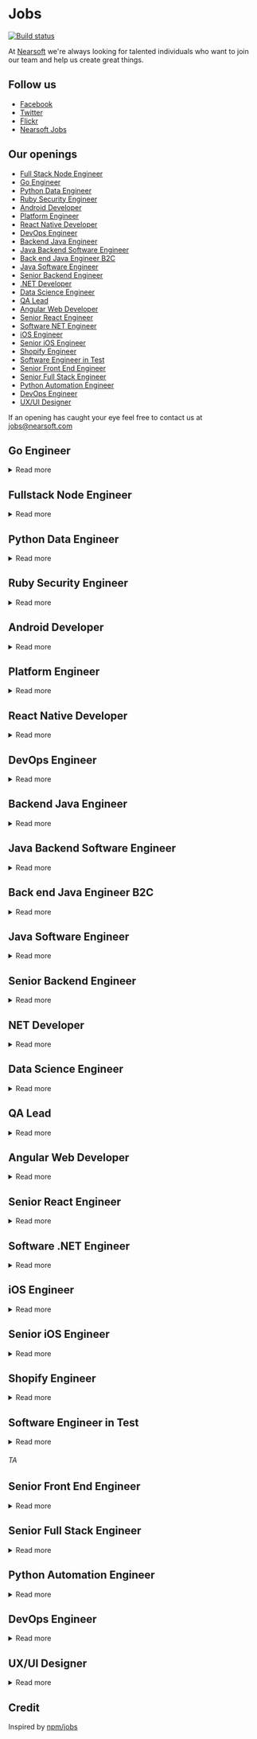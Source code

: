# Jobs

[![Build status](https://img.shields.io/travis/Nearsoft/jobs.svg)](https://travis-ci.org/Nearsoft/jobs)

At [Nearsoft](https://nearsoft.com) we're always looking for talented individuals who want to join our team and help us create great things.

## Follow us

* [Facebook](https://www.facebook.com/NearsoftInc)
* [Twitter](https://twitter.com/nearsoft)
* [Flickr](https://www.flickr.com/photos/nearsoft)
* [Nearsoft Jobs](http://nearsoftjobs.com)

## Our openings

<!-- yaspeller ignore:start -->




* [Full Stack Node Engineer](#full-stack-node-engineer)
* [Go Engineer](#go-engineer)
* [Python Data Engineer](#python-data-engineer)
* [Ruby Security Engineer](#ruby-security-engineer)
* [Android Developer](#android-developer)
* [Platform Engineer](#Platform-engineer)
* [React Native Developer](#react-native-developer)
* [DevOps Engineer](#devops-engineer)
* [Backend Java Engineer](#backend-java-engineer)
* [Java Backend Software Engineer](#java-backend-software-engineer)
* [Back end Java Engineer B2C](#back-end-java-engineer-b2c)
* [Java Software Engineer](#java-software-engineer)
* [Senior Backend Engineer](#senior-backend-engineer)
* [.NET Developer](#.net-developer)
* [Data Science Engineer](#data-science-engineer)
* [QA Lead](#qa-lead)
* [Angular Web Developer](#angular-web-developer)
* [Senior React Engineer](#senior-react-engineer)
* [Software NET Engineer](#software-net-engineer)
* [iOS Engineer](#ios-engineer)
* [Senior iOS Engineer](#senior-ios-engineer)
* [Shopify Engineer](#shopify-engineer)
* [Software Engineer in Test](#software-engineer-in-test)
* [Senior Front End Engineer](#senior-front-end-engineer)
* [Senior Full Stack Engineer](#senior-full-stack-engineer)
* [Python Automation Engineer](#python-automation-engineer)
* [DevOps Engineer](#devops-engineer)
* [UX/UI Designer](#ux/ui-designer) 

<!-- yaspeller ignore:end -->

If an opening has caught your eye feel free to contact us at jobs@nearsoft.com


## Go Engineer

<details><summary>Read more</summary>

## Position Summary

We’re hiring for a talented Lead/Senior Software Engineer with a strong technical foundation in computer science. In this role, you will be working cross functionally with the product and engineering teams on a wide variety of projects that power our unique platform. 

Our Lead/Senior Software Engineer will help to design, build, and maintain our 2-way ordering platform that helps retailers and brands alike by digitizing and streamlining the buying process and taking selling to the next level. One of the big initiatives you’ll help to drive in this role is leveraging the notion of operational transformation to build out such features as shopping carts that can be edited by multiple parties, at once. 

You're also going to work on other major parts of our growing and blossoming platform, and will be joining an amazing, friendly, and diverse team. In our company, engineers work closely with the product and design team, and think about problems from our customers' perspective to devise the best solutions.


## Requirements

* 7+ years of software development
* Strong Computer Science fundamentals
* Test driven development, experience with large projects
* Strong communication and collaboration skills, team player, enjoy learning and teaching
* Highly motivated with an eagerness to learn and grow both personally and professionally
* Ability to take ownership of projects and drive them to completion
* Expereinced with Go, grpc, node.js, Bigtable, MongoDB, PostgreSQL, GCP, Docker, Kubernetes
* Solid understanding of frontend and backend technologies and architecture (RESTful API design, message driven applications, micro-services, relational/non-relational DBs, concurrency, scaling, big data, security etc.)
* FE skills are a plus

<!-- yaspeller ignore:start -->
###### *NOR*
<!-- yaspeller ignore:end -->
</details>


## Fullstack Node Engineer

<details><summary>Read more</summary>


We’re hiring product-focused senior software engineers who will build new features, scale distributed systems to handle millions of events, and lead projects, all as part of a globally distributed team.

## Preferred skills and background:

* We’re looking for engineers who have experience with the core of our tech stack: ES6 Javascript, Node.js, React, and MongoDB.
* We love new teammates who strive to grow personally and professionally, beyond just expanding their technical abilities.
* We take pride in the quality of our work, so we’re looking for engineers with experience in maintaining and supporting the systems they’ve built.
* We’re a distributed team working in multiple time zones, so excellent documentation and communication skills are paramount!

## It’s also awesome (and 100% not a requirement!) for you to:

* Have worked in a distributed codebase with microservices and shared modules.
* Be familiar with secondary tools in our tech stack, like Elasticsearch or Redis.
* Have worked on a Google Chrome extension or Salesforce integration.

<!-- yaspeller ignore:start -->
###### *MXM*
<!-- yaspeller ignore:end -->
</details>



## Python Data Engineer

<details><summary>Read more</summary>
  
 ## What is the Data Engineer Role?
 
We are seeking a talented and experienced Data Engineer to help lead our data engineering efforts.

## What you'll be doing:

* Architect and implement scalable solutions to ingest data from a variety of sources and prepare it for use by our machine learning and analytics applications. 
* Make architectural and technology decisions to support data infrastructure requirements
* Work closely with our Data Science and Data Analytics teams using/providing data from the data warehouse


## Who you are:

* You feel good about your work knowing that what you do will affect the lives of millions of people around the world
* Entrepreneurial and eager to thrive in a startup environment
* Strong communicator (oral and written)
* A good person, highly ethical and accepting of others

## Your background and skills:
* 2+ years of relevant industry experience in Data Engineering working with large scale data driven systems.
* Proficient in Python
* Strong knowledge of relational databases and query authoring (SQL)
* Experience with Airflow data pipeline framework highly desirable
* Experience designing and deploying high performance data processing systems with reliable data validation, monitoring and logging practices
* Experience in database design and development and familiarity and/or working experience designing Data Warehouses
* Rigor in high code quality, automated testing, and other engineering best practices
* Outstanding communication and interpersonal skills and detail oriented
* Experience in ad-hoc data analysis, solution design, reporting & dashboard development
* Experience building data platforms from scratch for data consumption across a variety of use cases (e.g. reporting, data visualization, data science, ML etc.) desirable
 
 ## Preferred Qualifications:
* Experience in healthcare data is a huge plus, but not required
* Working experience in cloud infrastructure like AWS and its services is a huge plus
* Experience and working knowledge with Big Data frameworks like Spark, AWS Athena is a plus


<!-- yaspeller ignore:start -->
###### *MND*
<!-- yaspeller ignore:end -->
</details>





## Ruby Security Engineer

<details><summary>Read more</summary>
  
  
  ## You will:
  
  * Analyze existing platform functionality and identify gaps with security best practices
  * Design and build features, patches, scripts, monitoring solutionsthat will advance the cause of security
  * Participate in design reviews as an expert in security
  * Run projects largely independently, with some help from team members but no expectation of constant supervision
  
  ## Basic qualifications:
  
  * Two or more years’ full-time experience in software development
  * A good understanding of Ruby on Rails, including libraries and components that are relevant for security (Devise, Warden, etc.)
  * Significant experience with Javascript
  * A good understanding of basic security best practices in SDLC
  * Familiarity with CI / CD tools (Jenkins or others)
  * A solid understanding of networking, especially HTTP
  * Understanding of relational and NoSQL databases
  
  ## Preferred qualifications:
  
  * Significant experience in professional software development teams, with knowledge of common best practices in source control, code/design reviews,   deployment lifecycles
  * Experience with single-page application frameworks
  * Experience in Java, nodejs
  * Understanding of key principles of API design (REST)
  * Familiarity with microservices.
  
  
<!-- yaspeller ignore:start -->
###### *APP*
<!-- yaspeller ignore:end -->
</details>
  

## Android Developer

<details><summary>Read more</summary>

You are committed to building amazing Android applications and always strive to improve the user experience. You use your technical skills to write clean and well-structured Java code, using the different design patterns that Java offers.  You enjoy learning and sharing your knowledge.
You are a problem-solver, critical thinker, a great communicator, and an excellent team player.

## Key Requirements

* 3+ years developing native Java Android applications 
* Good understanding of Android architecture, patterns, data structures and open-source libraries.
* Strong object-oriented design and development experience
* Experience with Restful services
* Experience writing test scripts for automation (Espresso is a plus)
* Excellent communication skills

## It's great if you also have:

* Familiar with Scrum/Agile methodologies
* Kotlin knowledge 
* Familiar with CI process 

<!-- yaspeller ignore:start -->
###### *MTW*
<!-- yaspeller ignore:end -->
</details>  
  
  

## Platform Engineer

<details><summary>Read more</summary>

## About the right team member

You love to design, build, and operate distributed systems at large-scale in cloud environments. You know the best software is created through collaboration and iteration and you’re looking for the right opportunity, and the right team, to expand your experience. You seek feedback because it has the ability to turn good work into great work. You like to ship software early and often, you value simplicity and strive to eliminate unnecessary complexity.

We value people who are intellectually curious, who are pragmatic not dogmatic, and people who care about our product, their teammates, and their own personal growth. We are faced with an interesting set of technical challenges and we believe in giving our engineers the autonomy to go and solve them. Much of our team come from non-traditional computing backgrounds; we know that by bringing together a diverse set of voices we’ll be able to build a better product, and a better company. We care less about what languages or frameworks you know, and care more that you are excited to produce high-quality code and be constantly learning. Our engineers work in cross-functional teams that are focused on impact, and movement between teams is encouraged. We work very closely with our brilliant product team to deliver a world class user experience, and ultimately to empower our users to live their fullest, healthiest lives.

## Key Responsibilities

* Use existing commercial and open source tools to create a robust, reliable, and performant platform.
* Build DevOps tooling and processes to increase overall engineering velocity.
* Write clear and concise technical design documents and gather feedback from your team and the broader engineering organization
* Provide leadership and mentorship for junior engineers through code reviews and technical discussions
* Seek different perspectives, and solicit honest feedback

## Requirements

* Infrastructure as code, such as Terraform or CodeFormation
* Cloud Computing management, preferably AWS
* Build Pipeline Management, Jenkins a plus

## Nice to Have

* ETL Experience, Airflow a plus
* Understand reliability and microservice monitoring best practices
* Love fitness!

<!-- yaspeller ignore:start -->
###### *CP*
<!-- yaspeller ignore:end -->
</details>


## React Native Developer

<details><summary>Read more</summary>

We're hiring a talented Senior React Native Engineer to join our growing team where you'll build performant mobile apps on both the iOS and Android platforms. You'll be responsible for architecting and building these applications, as well as coordinating with the teams responsible for other layers of the product infrastructure. Building a product is a highly collaborative effort so a strong team player with a commitment to excellence is required. 

### What You'll Do

* Build pixel-perfect, buttery smooth UIs across both mobile platforms
* Leverage native APIs for deep integrations with both platforms
* Diagnose and fix bugs and performance bottlenecks for performance that feels native
* Reach out to the open source community to encourage and help implement mission-critical software fixes—React Native moves fast and often breaks things
* Maintain code and write automated tests to ensure the product is of the highest quality
* Maximize code sharing between React Web Apps and React Native Apps
* Maintain clean separation of business logic and UI to support internal E2E testing framework

### What You'll Need

* At least 3+ years React Native experience; 7+ years overall engineering experience
* Production-level React Native applications hands-on experience
* JavaScript and TypeScript, including ES6+ syntax understanding
* Redux/MobX/MobX State Tree experience great pluses.
* CI/CD of React Native applications familiarity
* Deep knowledge of functional programming
* Ability to write well-documented, clean TypeScript code
* Rock solid at working with third-party dependencies and debugging dependency conflicts
* Familiarity with native build tools such as XCode, Gradle, Android Studio
* Experience using frameworks from AWS such as Amplify & AppSync.
* Understanding of REST APIs, the document request model and offline storage
* Experience with automated testing suites Jest
* 4 year degree in CS or STEM-Related field, or equivalent work experience

 <!-- yaspeller ignore:start -->
###### *LK*
<!-- yaspeller ignore:end -->
</details>



## DevOps Engineer

<details><summary>Read more</summary>
  

### Qualifications:


* At least one of the following AWS certifications: AWS Solutions Architect – Associate, AWS
Developer – Associate, AWS Sysops Administrator – Associate
* Experience in managing backend Java infrastructure, including the JVM and Tomcat.
* Experience in Linux administration from the command line.
* Experience in Java development.
* Experience in implementing RESTful APIs and testing said APIs through tools such as
POSTman.

### This person will be responsible for the following:

* Setting up AWS infrastructure, such as EC2 instances and load balancers.
* Designing high available architectures in AWS in which to operate 3’rd party applications.
* Installing and validating the installation of 3’rd party applications. This includes things such as
testing that RESTful APIs are available and working.
* Performing security updates on Linux as well as at the application level.
* Orchestrating the management of external system using a configuration management system
(Chef).
* Providing guidance to teams in deployment and maintenance of RESTful services running in
Docker deployed in AWS Fargate.

 <!-- yaspeller ignore:start -->
###### *WGU*
<!-- yaspeller ignore:end -->
</details>
  
  
 

## Backend Java Engineer

<details><summary>Read more</summary>


### Qualifications:

We are seeking a senior Java back-end software engineer/developer

### Coding Requirements:

* 5+ years production-level high-performance Java code
* Memory management, optimization
* Heap profiling and snapshotting
* API-driven development
* Unit and integration tests
* Java 8/11 experience
* Experience with Microservices, JSON, REST APIs, GraphQL, Kubernetes 
* API tools: Swagger
* Build tools:  Gradle, Maven
* Database:  Postgres, Jooq
* Frontend:
* ReactJS, HTML5, CSS

### Nice to have

* Object stores, caching and search tools:  Elastic, Redis, Memcache
* Servlet containers: Jetty, NGINX
* AWS experiences
* Big data: hive, kafka
* NodeJS

### Production Environment:

* Experience coding in a team environment, standups, code reviews
* Able to read and work with other people’s code
* Code repository:  Git, SVN
* Task management: JIRA

### Communication:

* Strong written and verbal English, needs to be able to express ideas clearly (will make allowances for second language issues)
* Slack, video-conferencing primary means of communication
* Email and JIRA

 <!-- yaspeller ignore:start -->
###### *TA*
<!-- yaspeller ignore:end -->
</details>


## Java Backend Software Engineer

<details><summary>Read more</summary>
  
  
 ### Qualifications:

We are seeking a senior Java back-end software engineer/developer

### Coding Requirements:

* 5+ years production-level high-performance Java code
* Memory management, optimization
* Heap profiling and snapshotting
* API-driven development
* Unit and integration tests
* Java 8/11 experience
* Servlet container: Tomcat
* Experience with Microservices, JSON, REST APIs, GraphQL
* API tools: Swagger
* Build tools:  Gradle, Maven
* Database:  Postgres, Jooq

### Nice to have

* Object stores, caching and search tools:  Elastic, Redis, Memcache
* Servlet containers: Jetty, NGINX
* Experience developing complex ETL processes
* Experience working with big data technologies
### Production Environment:

* Experience coding in a team environment, standups, code reviews
* Able to read and work with other people’s code
* Code repository:  SVN, Git
* Task management: JIRA

### Communication:
* Strong written and verbal English, needs to be able to express ideas clearly (will make allowances for second language issues)
* Slack, video-conferencing primary means of communication
* Email and JIRA

 <!-- yaspeller ignore:start -->
###### *TA*
<!-- yaspeller ignore:end -->
</details>
  

## Back end Java Engineer B2C

<details><summary>Read more</summary>
  

  
  ### Qualifications:

*  The ideal candidate for this position will have a broad set of web platform skills including confident knowledge of integration using APIs and similar technologies used for system to system integration over the web.  The candidate will demonstrate solid experience in coding for scale and have a passionate interest in producing high quality code quickly (speed wins!).
* Excellent problem-solving ability with effective debugging of complex systems
* Proficiency with 3+ years’ experience of programming Java
* Adept on the Linux platform and its standard utilities
* Ability to construct complex SQL queries
* Solid understanding of HTTP and other internet protocols
* Able to quickly develop scripts in Perl/Python/Bash and others
* Excellent written and oral communication skills with the ability to communicate complex concepts clearly


### Responsibilities:

* Design and develop simple solutions for complex connectivity upgrades and health challenges.
* Adapt to complex projects, including working closely with cross-functional teams consisting of technical and business stakeholders, and deliver quality code on time.
* Analyse, investigate, and trouble-shoot API integration/interoperability features and issues.
* Continually improve efficiency by contributing to team development of automated tools.
* Improve and add to system documentation for customers who interoperate with our APIs.
* Rotating on-call duty for network connectivity support.

<!-- yaspeller ignore:start -->
###### *TA*
<!-- yaspeller ignore:end -->
</details>
  
  
## Java Software Engineer 

<details><summary>Read more</summary>
  

  
Responsible for the research, design, development, analysis, testing, and implementation of software operating or application systems. Communicates project information to client, project manager, or other design personnel working on projects. Maintains good working relationships with clients and staff. Writes and maintains complete documentation. Supports team members and ensures established goals and deadlines are met. Keeps management informed of status and significant problems.

### Essential Functions and Responsibilities:

* Develop web applications and web services using Java, SOAP, REST, XML, HTTP, and other web
technologies.
* Manage multiple tasks and responsibilities in high-pressure environments; excelling at pinpointing and
resolving problems in early project stages to avoid cost/time expenses
* Deliver high quality projects on time, through ability to design architecture, write high quality code,
and execute effective unit tests
* Optimize performance tuning for high utilization 24x7 access
* Integrate third party products with existing infrastructure
* Excellent verbal and written communication skills and the ability to work equally well in self-managed
and team-based Agile projects.
* Work with internal customers to gather business processes and project requirements
* Researches, designs, and develops computer software systems, in conjunction with hardware product
development applying principles and techniques of computer science, engineering, and mathematical
analysis.
* Analyzes software requirements to determine feasibility of design within time and cost constraints.
* Consults with hardware engineers and other engineering staff to evaluate interface between hardware
and software, and operational and performance requirements of overall system.
* Formulates and designs software system, using scientific analysis and mathematical models to predict
and measure outcome and consequences of design.
* Develops and directs software system testing procedures, programming, and documentation.
* Ensures work area is clean, secure, and well maintained.
* Performs miscellaneous projects as assigned.
* Updates technical skills as required.

### Knowledge, Skill and Abilities:

* Project designs and plans are creative, employ useful technologies, meet deadlines, and fulfill goals and
requirements.
* Project estimates are well-researched and accurate.
* Project testing procedures are effective and timely. Results are well-analyzed and problems are
corrected.
* Required reports and documentation are complete and current.
* Good communication and working relationships exist with clients and co-workers. Concerns are
promptly addressed and any problems effectively resolved.
* Management is appropriately informed of area activities and of any significant problems.
* Company policies and procedures are closely followed.
* Experience with Web Services development: REST/SOAP/SOA/XML/HTML
* Good understanding of issue troubleshooting and performance tuning
* Commitment to quality through the ability to translate complex technical requirements into functional software
using best practices to write high quality code
* Excellent verbal and written communication skills
* Working equally well in self-managed and team-based Agile projects and the ability to provide technical
* guidance and leadership to other team members.

### Minimum Qualifications:

* Minimum of 3 years of experience and a proven track record in developing web-based applications and web
services using Java, SOAP, REST, XML, and other web technologies, including
* Experience interfacing with Oracle databases, and integrating third party products with existing infrastructure.

### Preferred Qualifications:

* NetBeans
* Subversion
* Jira
* Agile/Scrum project development
* IDM/OSSO
* ASP/.Net
* DRUPAL
* Groovy/Grails
* Ruby/Rails
* PHP
* Hibernate/Seam
* Banner
* DROOLS, JBOSS
* Technical Certification
* Application Integration with legacy systems
* JSF, J2EE, Java EE, jQuery, JavaScript
* SQL
* Oracle or other database interface
  
<!-- yaspeller ignore:start -->
###### *WGU*
<!-- yaspeller ignore:end -->
</details>
  
  
## Senior Backend Engineer

<details><summary>Read more</summary>
  
### Key Requirements

* 5+ years NodeJS/Typescript or Java development experience 
* Experience in server/client side JS (nodeJS, expressJS, Typescript) 
* Experience with SQL/noSQL databases 
* Experience building large scale distributed systems 
* Strong object-oriented design and development experience 
* Knowledge of the principles to construct fault-tolerance, reliability and durability software systems 
* Experience building microservices and designing REST APIs 
* Experience with message brokers 
* Proficiency in English, with great interpersonal skills

### It’s great if you also have:

* GCP and/or AWS experience
* Experience with Kafka
* Experience deploying microservices with docker, kubernetes
* Experience with CI/CD using Gitlab-ci
* Experience with some aspect(s) of computer security: network security, application security, security protocols, cryptography, etc...)

<!-- yaspeller ignore:start -->
###### *ULT*
<!-- yaspeller ignore:end -->
</details>


## NET Developer

<details><summary>Read more</summary>
  

### Qualifications:

* 5+ years of professional software development experience as a .NET developer (C#)
* Experience with .NET Core
* Experience with ASP.NET MVC / Web API
* Experience integrating third party services
* Experience providing and consuming REST API
* Deep understanding of TDD and DDD
* Solid understanding of OOP principles and standards, LINQ, Design Patterns and Data
Structures
* Experience in building complex server-side systems
* Strong experience with relational databases
* CI/CD experience
* Some level of experience in front-end development technologies
* Understanding of multi-threading applications

<!-- yaspeller ignore:start -->
###### *NS*
<!-- yaspeller ignore:end -->
</details>


## Data Science Engineer 

<details><summary>Read more</summary>
  

### Qualifications:

* 5+ years of experience as a Data Scientist.
* Strong problem solving skills with an emphasis on product development.
* Experience writing and working with stored procedures, full text searching, Common Table
* Expressions and User Defined Functions.
* Experience doing data modeling using normal forms 1 through 3.
* Solid working knowledge of Python and R.
* Understanding of the different types of ML (i.e. supervised, unsupervised and semi-supervised).
* Intermediate knowledge of ML algorithms such as k-Nearest Neighbors, Naive Bayes, Support Vector Machines (SVM) and Principal Component Analysis (PCA), including their real-world advantages/drawbacks.
* Experience working with one or more of: Classification and Regression Trees, Random Forest Chi-square automatic interaction detection (CHAID) and C4.5 from POC to production.
* Knowledge of the fundamentals of statistics (e.g. variance, covariance, types of distributions, kurtosis, skewness, regression, statistical tests and their proper use).

 <!-- yaspeller ignore:start -->
###### *CPA*
<!-- yaspeller ignore:end -->
</details>

## QA Lead 

<details><summary>Read more</summary>

### Job Duties/Responsibilities

* Gather project schedules, software functional and non-functional requirements from our project teams, and turn them into test plans, test designs, and test cases
* Work closely with stakeholders to setup QA processes and establish best practices
* Create and execute manual & automated tests
* Perform regression testing to ensure no bugs are introduced in new builds
* Estimate, plan and prioritize test activities
* Track quality assurance metrics
* Write test reports for project stakeholders
* Be an integral member of the team that follows the Agile software development lifecycle process
* Debug, troubleshoot, and improve live cloud-based applications

### Minimum Qualifications

* 5-8 years of QA experience with both white box and black box testing
* BS or MS degree in Computer Science or a related degree
* Experience writing test plans, cases, and designs from scratch for large scale distributed applications, web services or RESTful APIs
* Experience creating, executing and reviewing results of functional, integration, and regression testing
* Ability to design and implement test automation & unit testing frameworks.
* Experience with open source test automation frameworks such as Cypress, Selenium, Cucumber or Robot Framework.
* Experience working with JavaScript, Java, Python or a similar programming language
* Setup and maintenance of test environments in AWS or Azure instances

### Desired Experience

* Comfortable using a variety of tools & technologies to investigate and resolve issues (e.g. SQL, RabbitMQ, Elastic Search, Postgres, Postman, JMeter)
* Knowledge of Cloud Technologies and Distributed Systems. Experience with AWS/Azure, Docker and container technologies is a solid plus
* Experience with continuous integration/continuous deployment operations and toolsets (e.g. Jenkins).
* Experience with performance, security and/or stress is a plus.

 <!-- yaspeller ignore:start -->
###### *BL*
<!-- yaspeller ignore:end -->
</details>

## Angular Web Developer

<details><summary>Read more</summary>
  
### Tech stack

* Software Engineer - 5+ years of experience
* Front End
* Angular  8
* Typescript 3.5
* MobX 5.9.0
* Bootstrap 4, ngx-bootstrap for Angular Integration
* Google Analytics
* sass

### Nice to have

* Experience creating UI libraries

### Wants
* Experience integrating internal restful APIs
* Experience integrating internal APIs in frontend application
* Communicates well with other developers/managers with comments, criticisms, and general input.
* Ability to work with and guide junior developers
* Ability to create new features from scratch

### List don’t wants

* Lazy people
* Someone who needs to have their hand held through all tasks
* Not open to new technologies and ideas
* People who go off and do whatever they want

 <!-- yaspeller ignore:start -->
###### *XUP*
<!-- yaspeller ignore:end -->
</details>
  

## Senior React Engineer 

<details><summary>Read more</summary>
  
This position involves partnering closely with peers and product management to ensure on-time high quality delivery of functional requirements. You will also work closely with senior engineers and architects to leverage and improve the core capabilities of the system. You should feel comfortable designing solutions based on product requirements. 

### Responsibilities

* Design, develop, test, and release web applications in accordance with established requirements, standards, processes and best practices
* Maintain and monitor production applications and platforms
* Prepare high quality technical documentation pertaining to business and technical requirements, including writing design documents, test cases and deployment guides
* Collaborate within an Agile development environment

### Minimum qualifications

* At least 7 years of website development experience with proficiency in latest versions of HTML, CSS, Javascript (ES6), ReactJS, or other Javascript libraries
* Thorough understanding of software development life-cycle and Agile process
* Demonstrated knowledge and experience of delivering application from requirement gathering to post-production support in a test-driven and continuous integration environment
* Experience working with unit testing
* Love to build high quality code with efficiency and maintainability in mind
* Experience with responsive web design and a keen eye for aesthetics and design
* Can identify and address performance bottlenecks in a production environment
* Have excellent communication skills and be a mentor and role model to less experienced developers
 
### Desired qualifications
 
* At least 7 years experience with server-side technologies such as NodeJS
 
  <!-- yaspeller ignore:start -->
###### *SHUT*
<!-- yaspeller ignore:end -->
</details>
  
  
## Software .NET Engineer 

<details><summary>Read more</summary>

### Requirements 

* 4+ years of professional software development experience as a .NET developer (C#)Solid understanding of OOP principles and standards, LINQ, Design Patterns and Data Structures
* Strong experience with relational databases
* Experience providing and consuming REST API
* Experience integrating third party APIs and services
* Experience designing and writing unit tests
* Experience with SQL Adapters
* Experience writing stored procedures and performant queries
* Experience in building complex server-side systems
* Experience optimizing for performance in crucial parts of an application
* Some level of experience in ElasticSearch
* Some level of experience in front-end development technologies

<!-- yaspeller ignore:start -->
###### *NS*
<!-- yaspeller ignore:end -->
</details>


## iOS Engineer 

<details><summary>Read more</summary>

We are looking for an iOS Developer with more than 3 years of experience.

### Responsibilities 

* Maintain and develop new features
* Published apps in different platforms 
* Maintain and update the system
* Testing Apps in the Hardware (barcode, scanner, printer, etc.) 

### Must have experience with: 

* Swift 4 & 5
* Core Data
* Keychain
* User defaults
* Unit Testing con Quick/Nimble
* URLSession
* Alamofire  

### Nice to have: 

* Fastlane
* RXSwift
* Pusher
* Travis CI
* Jenkins
* Cocoa Pods
* Charles Proxy
* Bugsnag

<!-- yaspeller ignore:start -->
###### *ACM*
<!-- yaspeller ignore:end -->
</details>


## Senior iOS Engineer 

<details><summary>Read more</summary>
  
### What is the Senior iOS Engineer role?

We are looking for a stellar and passionate Senior iOS Engineer to work on our mobile app development. You’ll be working across multiple teams from platform engineers to designers and data scientists. You’ll be helping to redesign our mobile app to delight our users while transparently capturing the human-computer interaction patterns that drive the platform. Your work will support AI algorithms that identify patterns of brain activity from human-computer interactions and predict the impact that different interventions have on neuropsychological function.
This is a unique opportunity to be part of an exceptional company that is transforming how we diagnose and treat brain disorders affecting hundreds of millions of people globally by applying some of the most innovative techniques in artificial intelligence.

### What yo will be doing:

* iOS architecture planning and implementation
* Design and implement major pieces of functionality in iOS apps
* Interface with internal and external design teams to translate UX and visual designs into application code
* Contribute to developing a culture of testing and quality within the team
* Collaborate with QA team in implementing and maintaining test automation
* Continuously discover, evaluate and implement new technologies or services to maximize development efficiency
* And you will feel good about your work knowing that what you do will make a real difference in the life of someone suffering from a mental or brain disorder

### Who you are:

* You feel good about your work knowing that what you do will affect the lives of millions of people around the world
* Entrepreneurial and eager to thrive in a startup environment
* Strong communicator (oral and written)
* A good person, highly ethical and accepting of others

### Your background and skills:

* An amazing developer; technical challenges of all types excite you
* Excellent knowledge of the mobile landscape, architectures, trends and emerging technologies
* Highly experienced in Objective-C and Swift
* Experience in writing multi-threaded asynchronous code
* Have published two or more iOS apps in the app store
* Proven track record of delivering on tight schedules
* Experience and interest in Android development is a plus!
 B.S. in Computer Science or related field with 6+ years of professional software development experience including 3+ years of iOS app development

Join us in our journey to transform the future of brain health!

<!-- yaspeller ignore:start -->
###### *MND*
<!-- yaspeller ignore:end -->
</details>

## Shopify Engineer 

<details><summary>Read more</summary>
  
### Key Responsibilities

* Develop websites for client and internal projects
* Consult on client project goals (technology stack, development workflow, QA process, deployment strategy, etc.)
* Handle multiple client and internal projects simultaneously

### Duties

* Working with UX and designers to produce tight, forward-thinking, responsive and scalable front-end experiences
* Building out custom Shopify themes and modifying pre-existing themes depending on the scope of the project
* Working with Project Management to scope new functionality requests and supporting Sales to scope new projects

### Requirements

* Minimum of 2+ years experience working within the Shopify Plus platform, including knowledge of Slate / Themekit or similar
* 2+ years working with modern technologies such as HTML5 and CSS3 experience
* 2+ years experience working with Liquid, JavaScript, jQuery and AJAX as necessary
* Knowledge of Shopify Ajax API a plus, as well as experience configuring third party apps
* Superb troubleshooting and debugging skills

<!-- yaspeller ignore:start -->
###### *3RD*
<!-- yaspeller ignore:end -->
</details>
</details>


## Software Engineer in Test

<details><summary>Read more</summary>

### What is the Software Engineer in Test role?

Our service depends on accurate data collection across a wide variety of mobile platforms. We
are looking for a stellar and passionate Software Engineer in Test to perform manual testing of
our mobile and web applications to ensure consistent data capture and correct functionality. In
this role you will actively participate in manual testing and application troubleshooting. You will
need to understand how the client applications use backend services to deliver their
functionality. You will use this understanding to set up specific test scenarios and to help
identify the root cause of defects. As time permits, you will also contribute to automation by
implementing new test cases in an existing automation framework.
Our ideal candidate is a bright and motivated Engineer who is excited about shipping quality
products and eager to apply their experience with manual and automated testing for native
Android and iOS apps. This is a great opportunity for someone who wants to learn and grow as
they are contributing to the quality of our products.

### What you will be doing:

* Writing new test cases or modifying existing to cover new or changed functionality
* Defining test requirements, test strategies and test designs
* Conducting manual testing on mobile, web and back end
* Automating test cases and adding to an existing automation suite
* Manage multiple priorities and tasks in a dynamic work environment

### Who you are:

* You feel good about your work knowing that what you do will affect the lives of millions of people around the world
* Entrepreneurial and eager to thrive in a startup environment
* Strong communicator (oral and written)
* A good person, highly ethical and accepting of others

### Your background and skills:

* Delivering quality products across a wide range of running environments excites you
* You are familiar with manual testing and eager to learn and grow to perform test
automation, test design, development and execution
* Experience with API testing
* Experience with Black box testing
* Experience with Mobile automation testing using Espresso - MUST
* Using Charles proxy, Xcode and Android Studio to follow device activity
* Familiar with GIT & Jira
* Basic knowledge with bash scripting
* Basic knowledge with MongoDB
* Basic knowledge with Xcode and Android Studio
* Working knowledge of Cloud technologies (AWS EC2, Docker) is a plus
* Experience with CI/CD (Jenkins, TeamCity, Bamboo, Fastlane etc.) is a plus
* Strong aptitude for learning new technologies
* You use judgment in selecting methods, techniques and evaluation criteria for
successful results
* B.S. in Computer Science or related field OR equivalent experience
* 2-3 years of experience in testing. Ideally, you’ve had an Internship or two while in school.

 <!-- yaspeller ignore:start -->
###### *MND*
<!-- yaspeller ignore:end -->
</details>


###### *TA*
<!-- yaspeller ignore:end -->
</details>


## Senior Front End Engineer

<details><summary>Read more</summary>

We have an amazing opportunity to work in Hermosillo, Sonora. 

### Tech stack

* HTML5
* CSS3
* JavaScript
* React/Redux
* Angular
* ES5 and ES6
* Web Services and RESTful APIs

### Requirements

* 6+ years of UI development experience
* Development experience with HTML5, CSS3, and JavaScript, and on working on applications with backend and database components
* Experience with JavaScript libraries and frameworks such as React/Redux, Angular, ES5, ES6, and knowledge of how to use and optimize them
* Experience in development of, and/or integration with web services and RESTful APIs
* Experience with source control tools, unit test development and performing code reviews

### Desired Experience:

* Willingness and ability to quickly learn new technologies and frameworks. Demonstrate the ability to research, explain reasons and make informed technology choices.
* Strong understanding of APIs, databases and at least one server-side language (Python, Java, Go)
* Hands on experience working with visualization libraries such as D3.js, plotly.js and/or web.gl
* Familiarity with unit testing frameworks such as Jest, Enzyme, Mocha, Selenium or Cypress
* Good understanding of CI / CD processes and cloud-based deployments

<!-- yaspeller ignore:start -->
###### *BL*
<!-- yaspeller ignore:end -->
</details>


## Senior Full Stack Engineer

<details><summary>Read more</summary>
  
### What you’ll be doing:

* Create REST based microservices and APIs to support mobile and web applications
* Contribute to developing a culture of testing and quality within the team
* Collaborate with QA team in implementing and maintaining test automation
* Continuously discover, evaluate and implement new technologies or services to maximize development efficiency

### Who you are:

* You feel good about your work knowing that what you do will affect the lives of millions of people around the world
* Entrepreneurial and eager to thrive in a startup environment
* Strong communicator
* A good person, highly ethical and accepting of others
* Self-motivated and willing to learn new things and take on new challenges
 
### Your background and skills:

* Preferably fluent in TypeScript/Node.js; Java/Spring/Spring Boot a plus
* Experienced with MongoDB, NoSQL technologies
* Docker experience a plus
* Experienced with service design patterns, multithreading, scalability and performance
* Excellent knowledge of algorithms and data structures
* Familiarity with cloud architectural patterns and microservices, message queues, container orchestration, etc.
* Experience developing and supporting production code
* Able to collaborate with appropriate resources to prepare design create technical design, slicing and sizing of new features and function
* Clear and concise communication skills
* Proven track record of delivering on tight schedule
* B.S. in Computer Science or related field OR equivalent experience
* 6+ years of full-stack software engineering experience developing user-facing features and systems

<!-- yaspeller ignore:start -->
###### *MND*
<!-- yaspeller ignore:end -->

</details>


## Python Automation Engineer

<details><summary>Read more</summary>

* 3-5 years experience in Software Quality with strong demonstrable automation skills in Selenium, Python, PHP or a scripting language used for test regression
* Ability to not only automation, but manually test and apply manual tests to regression scripts quickly and seamlessly to sprint tasks
* Junior/Mid-level Agile experience working with onsite and offsite teams within an Agile development life-cycle
* Experience leading a small, agile quality team across multiple teams and sprints
* Believe in working with other SCRUM teams and context switching when the team and business needs call for the help

<!-- yaspeller ignore:start -->
###### *CT*
<!-- yaspeller ignore:end -->

</details>


## DevOps Engineer

<details><summary>Read more</summary>

### Requirements

* Enterprise public cloud experience with AWS
* Experience writing automation scripts such as Python, Java, Bash, Ruby, Powershell etc.
* Experience working with and coding automated configuration and infrastructure deployment management tools such as Puppet, Chef, Salt, Ansible etc.
* Experience implementing systems and application performance monitoring tools (AppDynamics, New Relic, Sensu, Zenoss, Nagios, etc.); Emphasis on developing custom systems and application monitors
* Hands-on experience with operating system administration and tuning including Linux/Unix and/or Microsoft Operating Systems is required
* Hands-on experience implementing centralized log aggregation and search frameworks such as Splunk, ELK, etc.
* Experience with source control management and how they are used in delivery (Git/TFS/CVS) and conforming to Development organization's SDLC standards
* Strong technical and troubleshooting skills to evaluate, recommend and support new technology as it relates to Web-based applications
* Comfort with facilitating collaboration, open communication and reaching across functional borders
* Prior deployment experience working with software development life-cycle and methodology are strongly desired
* Must be a self-starter and motivated to work with people to get the task accomplished, sometimes with minimal supervision
* High level of customer responsiveness, excellent documentation and communication skills and attention to detail

### Preferences

* Minimum 2 years experience configuration and maintaining network and system security: firewalls (including WAF), security logs and audits, proxies, DMZ
* Minimum 2 years experience with networking principles: routing, naming services, port-mapping, protocols, network address translation, DHCP, IP chaining, etc.
* Experience installing, configuring, and tuning application messaging technologies such as ActiveMQ, JMS, RabbitMQ etc.
* Experience with Software Development tracking and collaboration tools (Atlassian Suite etc.)
* Experience with basic database administration: installation, emergency recovery, creating accounts, tuning SQL queries, indexing

<!-- yaspeller ignore:start -->
###### *SKT*
<!-- yaspeller ignore:end -->

</details>


## UX/UI Designer

<details><summary>Read more</summary>
  
As part of the UX Team, you'll work closely with designers, developers and stakeholders to produce digital products, conduct user research and design engaging UI solutions.
  
### What you'll do

* Create low and high fidelity mockups using best design principles for user interfaces in mobile and Web platforms
* Communicate ideas effectively to key stakeholders in the product development process
* Build a strong relationship with your client by being actively involved in product decisions and tackle the needs at hand
* Conduct usability testings, user interviews and analyze findings to translate into design solutions
* Collaborate with development teams and stakeholders in an Agile environment to produce high-quality digital products
* Analyze and create successful strategies to implement design solutions to products in any phase of the development process
* Create mobile and web user-interface designs following best platform guidelines and practices
* Build design systems including patterns, components, and guidelines for software products
* Support current team initiatives like facilitating workshops, mentoring and creating new content for our blog

### About you

* 3+ years of experience designing digital products
* Fluent in English, written and spoken
* Proven ability to collaborate successfully with cross-­functional teams and software products
* Experience designing User Interfaces for web and mobile platforms
* Experience conducting usability testing, user interviews and analyze findings to translate into design solutions
* Advanced use of Sketch and InVision, or other similar tools
* Ability to self-manage and conduct in a proactive manner

### How to apply

Send your CV and portfolio to: aquijada@nearsoft.com

<!-- yaspeller ignore:start -->

</details>



## Credit

Inspired by [npm/jobs](https://github.com/npm/jobs)
